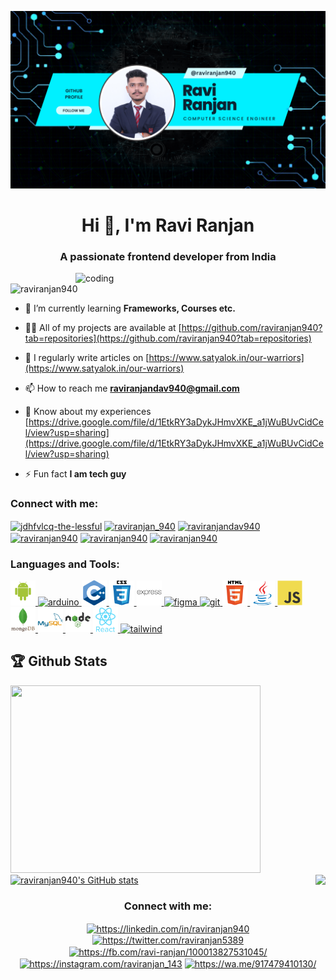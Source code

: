 ![logo](https://github.com/raviranjan940/raviranjan940/blob/main/github-banner.png)
<h1 align="center">Hi 👋, I'm Ravi Ranjan</h1>
<h3 align="center">A passionate frontend developer from India</h3>

<img align="right" alt="coding" width="400" src="https://camo.githubusercontent.com/c1dcb74cc1c1835b1d716f5051499a2814c683c806b15f04b0eba492863703e9/68747470733a2f2f63646e2e6472696262626c652e636f6d2f75736572732f3733303730332f73637265656e73686f74732f363538313234332f6176656e746f2e676966">

<p align="left"> <img src="https://komarev.com/ghpvc/?username=raviranjan940&label=Profile%20views&color=0e75b6&style=flat" alt="raviranjan940" /> </p>

- 🌱 I’m currently learning **Frameworks, Courses etc.**

- 👨‍💻 All of my projects are available at [https://github.com/raviranjan940?tab=repositories](https://github.com/raviranjan940?tab=repositories)

- 📝 I regularly write articles on [https://www.satyalok.in/our-warriors](https://www.satyalok.in/our-warriors)

- 📫 How to reach me **raviranjandav940@gmail.com**

- 📄 Know about my experiences [https://drive.google.com/file/d/1EtkRY3aDykJHmvXKE_a1jWuBUvCidCel/view?usp=sharing](https://drive.google.com/file/d/1EtkRY3aDykJHmvXKE_a1jWuBUvCidCel/view?usp=sharing)

- ⚡ Fun fact **I am tech guy**

<h3 align="left">Connect with me:</h3>
<p align="left">
<a href="https://codepen.io/jdhfvlcq-the-lessful" target="blank"><img align="center" src="https://raw.githubusercontent.com/rahuldkjain/github-profile-readme-generator/master/src/images/icons/Social/codepen.svg" alt="jdhfvlcq-the-lessful" height="30" width="40" /></a>
<a href="https://www.codechef.com/users/raviranjan_940" target="blank"><img align="center" src="https://cdn.jsdelivr.net/npm/simple-icons@3.1.0/icons/codechef.svg" alt="raviranjan_940" height="30" width="40" /></a>
<a href="https://www.hackerrank.com/raviranjandav940" target="blank"><img align="center" src="https://raw.githubusercontent.com/rahuldkjain/github-profile-readme-generator/master/src/images/icons/Social/hackerrank.svg" alt="raviranjandav940" height="30" width="40" /></a>
<a href="https://www.leetcode.com/raviranjan940" target="blank"><img align="center" src="https://raw.githubusercontent.com/rahuldkjain/github-profile-readme-generator/master/src/images/icons/Social/leet-code.svg" alt="raviranjan940" height="30" width="40" /></a>
<a href="https://auth.geeksforgeeks.org/user/raviranjan940" target="blank"><img align="center" src="https://raw.githubusercontent.com/rahuldkjain/github-profile-readme-generator/master/src/images/icons/Social/geeks-for-geeks.svg" alt="raviranjan940" height="30" width="40" /></a>
<a href="https://discord.gg/raviranjan940" target="blank"><img align="center" src="https://raw.githubusercontent.com/rahuldkjain/github-profile-readme-generator/master/src/images/icons/Social/discord.svg" alt="raviranjan940" height="30" width="40" /></a>
</p>

<h3 align="left">Languages and Tools:</h3>
<p align="left"> <a href="https://developer.android.com" target="_blank" rel="noreferrer"> <img src="https://raw.githubusercontent.com/devicons/devicon/master/icons/android/android-original-wordmark.svg" alt="android" width="40" height="40"/> </a> <a href="https://www.arduino.cc/" target="_blank" rel="noreferrer"> <img src="https://cdn.worldvectorlogo.com/logos/arduino-1.svg" alt="arduino" width="40" height="40"/> </a> <a href="https://www.w3schools.com/cpp/" target="_blank" rel="noreferrer"> <img src="https://raw.githubusercontent.com/devicons/devicon/master/icons/cplusplus/cplusplus-original.svg" alt="cplusplus" width="40" height="40"/> </a> <a href="https://www.w3schools.com/css/" target="_blank" rel="noreferrer"> <img src="https://raw.githubusercontent.com/devicons/devicon/master/icons/css3/css3-original-wordmark.svg" alt="css3" width="40" height="40"/> </a> <a href="https://expressjs.com" target="_blank" rel="noreferrer"> <img src="https://raw.githubusercontent.com/devicons/devicon/master/icons/express/express-original-wordmark.svg" alt="express" width="40" height="40"/> </a> <a href="https://www.figma.com/" target="_blank" rel="noreferrer"> <img src="https://www.vectorlogo.zone/logos/figma/figma-icon.svg" alt="figma" width="40" height="40"/> </a> <a href="https://git-scm.com/" target="_blank" rel="noreferrer"> <img src="https://www.vectorlogo.zone/logos/git-scm/git-scm-icon.svg" alt="git" width="40" height="40"/> </a> <a href="https://www.w3.org/html/" target="_blank" rel="noreferrer"> <img src="https://raw.githubusercontent.com/devicons/devicon/master/icons/html5/html5-original-wordmark.svg" alt="html5" width="40" height="40"/> </a> <a href="https://www.java.com" target="_blank" rel="noreferrer"> <img src="https://raw.githubusercontent.com/devicons/devicon/master/icons/java/java-original.svg" alt="java" width="40" height="40"/> </a> <a href="https://developer.mozilla.org/en-US/docs/Web/JavaScript" target="_blank" rel="noreferrer"> <img src="https://raw.githubusercontent.com/devicons/devicon/master/icons/javascript/javascript-original.svg" alt="javascript" width="40" height="40"/> </a> <a href="https://www.mongodb.com/" target="_blank" rel="noreferrer"> <img src="https://raw.githubusercontent.com/devicons/devicon/master/icons/mongodb/mongodb-original-wordmark.svg" alt="mongodb" width="40" height="40"/> </a> <a href="https://www.mysql.com/" target="_blank" rel="noreferrer"> <img src="https://raw.githubusercontent.com/devicons/devicon/master/icons/mysql/mysql-original-wordmark.svg" alt="mysql" width="40" height="40"/> </a> <a href="https://nodejs.org" target="_blank" rel="noreferrer"> <img src="https://raw.githubusercontent.com/devicons/devicon/master/icons/nodejs/nodejs-original-wordmark.svg" alt="nodejs" width="40" height="40"/> </a> <a href="https://reactjs.org/" target="_blank" rel="noreferrer"> <img src="https://raw.githubusercontent.com/devicons/devicon/master/icons/react/react-original-wordmark.svg" alt="react" width="40" height="40"/> </a> <a href="https://tailwindcss.com/" target="_blank" rel="noreferrer"> <img src="https://www.vectorlogo.zone/logos/tailwindcss/tailwindcss-icon.svg" alt="tailwind" width="40" height="40"/> </a> </p>

## 🏆 Github Stats
<p align="left">
<a href="https://github.com/raviranjan940/github-readme-stats"><img height="300px" width="400px" src="https://github-readme-stats.vercel.app/api?username=raviranjan940&theme=midnight-purple&count_private=true&show_icons=true&hide_border=true"></a>
<a href="https://quine.sh/profile/raviranjan940"><img src="https://stats.quine.sh/raviranjan940/github?theme=dark" alt="raviranjan940's GitHub stats" width="400px"></a>
<img align="right" src="https://github-readme-stats.vercel.app/api/top-langs/?username=raviranjan940&exclude_repo=NeetCode-150&theme=tokyonight">
</p>

<h3 align="center">Connect with me:</h3>
<p align="center">
<a href="https://linkedin.com/in/raviranjan940" target="blank"><img align="center" src="https://cdn1.iconfinder.com/data/icons/social-media-circle-7/512/Circled_Linkedin_svg-256.png" height="50" width="50" alt="https://linkedin.com/in/raviranjan940" /></a>
<a href="https://twitter.com/raviranjan5389" target="blank"><img align="center" src="https://cdn2.iconfinder.com/data/icons/threads-by-instagram/24/x-logo-twitter-new-brand-contained-256.png" height="50" width="50" alt="https://twitter.com/raviranjan5389" /></a>
<a href="https://fb.com/ravi-ranjan/100013827531045/" target="blank"><img align="center" src="https://cdn3.iconfinder.com/data/icons/social-media-black-white-2/512/BW_Facebook_glyph_svg-256.png" height="50" width="50" alt="https://fb.com/ravi-ranjan/100013827531045/" /></a>
<a href="https://instagram.com/raviranjan_143" target="blank"><img align="center" src="https://cdn4.iconfinder.com/data/icons/picons-social/57/38-instagram-3-128.png" height="50" width="50" alt="https://instagram.com/raviranjan_143" /></a>
<a href="https://wa.me/917479410130/" target="blank"><img align="center" src="https://cdn4.iconfinder.com/data/icons/miu-black-social-2/60/whatsapp-256.png" height="50" width="50" alt="https://wa.me/917479410130/" /></a>
</p>


